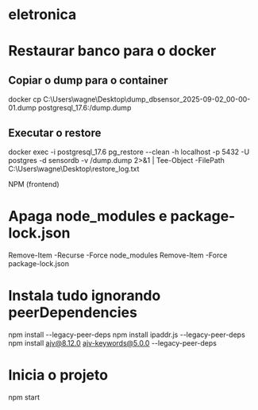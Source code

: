 # eletronica


# Restaurar banco para o docker

## Copiar o dump para o container
docker cp C:\Users\wagne\Desktop\dump_dbsensor_2025-09-02_00-00-01.dump postgresql_17.6:/dump.dump

## Executar o restore
docker exec -i postgresql_17.6 pg_restore --clean -h localhost -p 5432 -U postgres -d sensordb -v /dump.dump 2>&1 | Tee-Object -FilePath C:\Users\wagne\Desktop\restore_log.txt

NPM (frontend)
# Apaga node_modules e package-lock.json
Remove-Item -Recurse -Force node_modules
Remove-Item -Force package-lock.json

# Instala tudo ignorando peerDependencies
npm install --legacy-peer-deps
npm install ipaddr.js --legacy-peer-deps
npm install ajv@8.12.0 ajv-keywords@5.0.0 --legacy-peer-deps

# Inicia o projeto
npm start